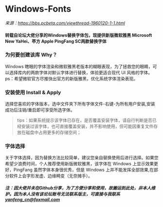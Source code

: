 # Windows-Fonts

*来源：<https://bbs.pcbeta.com/viewthread-1960120-1-1.html>*

#### 转载自论坛大佬分享的Windows替换字体包，现提供新版微软雅黑 Microsoft New YaHei、苹方 Apple PingFang SC两款替换字体

### 为何要创建该库  Why？

Windows 瞎眼的字体渲染和微软雅黑老版本的糊眼表现，为了拯救您的眼睛，可以选择库内的两款字体对默认字体进行替换，体验更适合现代 UI 风格的字体。
ps：希望微软官方尽推快出官方的新版雅黑，优化系统字体渲染表现。

### 安装使用  Install & Apply

选择您喜欢的字体版本，选中文件夹下所有字体文件-右键-为所有用户安装,安装成功后注销/重启即可享受所选字体。

>tips：如果系统提示该字体已存在，是否覆盖安装字体，请自行判断是否已经安装过该字体，也可直接覆盖安装，并不影响使用，但可能因重复文件存放在磁盘中占用更多的存储空间；

### 字体选择

关于字体选择，因为替换方法比较简单，建议您亲自替换使用后进行选择。如果您希望少浪费时间，个人推荐使用新版微软雅黑，该字体在 Windows 上显示效果更好，PingFang 虽然字体本身很优秀，但是 Windows 上并不能发挥全部效果,在部分软件上会字形发虚、边缘畸变（无奈摊手）。

##### *注：因大佬并未在Github分享，为了方便分享和使用，故搬运到此处，非本人维护。因为本人没有该论坛账号无法联系版主，可直接与我联系 <yanfeng_cn@foxmail.com>*
